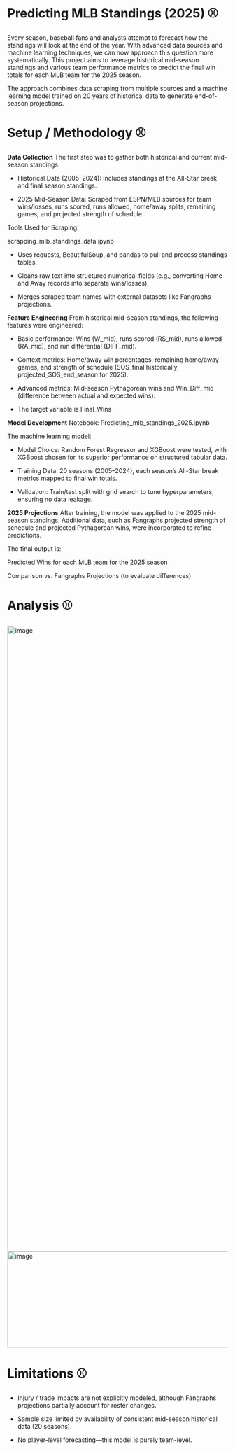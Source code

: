 # Predicting MLB Standings (2025) ⚾

Every season, baseball fans and analysts attempt to forecast how the standings will look at the end of the year. With advanced data sources and machine learning techniques, we can now approach this question more systematically. This project aims to leverage historical mid-season standings and various team performance metrics to predict the final win totals for each MLB team for the 2025 season.

The approach combines data scraping from multiple sources and a machine learning model trained on 20 years of historical data to generate end-of-season projections.


# Setup / Methodology ⚾

**Data Collection**
The first step was to gather both historical and current mid-season standings:

- Historical Data (2005–2024): Includes standings at the All-Star break and final season standings.

- 2025 Mid-Season Data: Scraped from ESPN/MLB sources for team wins/losses, runs scored, runs allowed, home/away splits, remaining games, and projected strength of schedule.

Tools Used for Scraping:

scrapping_mlb_standings_data.ipynb

- Uses requests, BeautifulSoup, and pandas to pull and process standings tables.

- Cleans raw text into structured numerical fields (e.g., converting Home and Away records into separate wins/losses).

- Merges scraped team names with external datasets like Fangraphs projections.

**Feature Engineering**
From historical mid-season standings, the following features were engineered:

- Basic performance: Wins (W_mid), runs scored (RS_mid), runs allowed (RA_mid), and run differential (DIFF_mid).

- Context metrics: Home/away win percentages, remaining home/away games, and strength of schedule (SOS_final historically, projected_SOS_end_season for 2025).

- Advanced metrics: Mid-season Pythagorean wins and Win_Diff_mid (difference between actual and expected wins).

- The target variable is Final_Wins

**Model Development**
Notebook: Predicting_mlb_standings_2025.ipynb

The machine learning model:

- Model Choice: Random Forest Regressor and XGBoost were tested, with XGBoost chosen for its superior performance on structured tabular data.

- Training Data: 20 seasons (2005–2024), each season’s All-Star break metrics mapped to final win totals.

- Validation: Train/test split with grid search to tune hyperparameters, ensuring no data leakage.

**2025 Projections**
After training, the model was applied to the 2025 mid-season standings. Additional data, such as Fangraphs projected strength of schedule and projected Pythagorean wins, were incorporated to refine predictions.

The final output is:

Predicted Wins for each MLB team for the 2025 season

Comparison vs. Fangraphs Projections (to evaluate differences)

# Analysis ⚾

<img width="1430" height="1430" alt="image" src="https://github.com/user-attachments/assets/7b172e67-da22-406c-937f-48799ca69baa" />
<img width="1430" height="220" alt="image" src="https://github.com/user-attachments/assets/d72e8d11-246c-4d90-9ead-181011ddc14e" />


# Limitations ⚾
- Injury / trade impacts are not explicitly modeled, although Fangraphs projections partially account for roster changes.

- Sample size limited by availability of consistent mid-season historical data (20 seasons).

- No player-level forecasting—this model is purely team-level.


